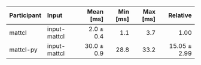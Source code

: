| Participant | Input | Mean [ms] | Min [ms] | Max [ms] | Relative |
|:---|:---|---:|---:|---:|---:|
| mattcl | input-mattcl | 2.0 ± 0.4 | 1.1 | 3.7 | 1.00 |
| mattcl-py | input-mattcl | 30.0 ± 0.9 | 28.8 | 33.2 | 15.05 ± 2.99 |
